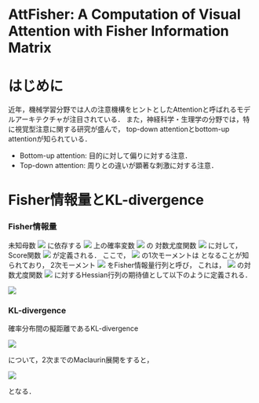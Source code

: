 # AttFisher: A Computation of Visual Attention with Fisher Information Matrix


# はじめに
近年，機械学習分野では人の注意機構をヒントとしたAttentionと呼ばれるモデルアーキテクチャが注目されている．
また，神経科学・生理学の分野では，特に視覚型注意に関する研究が盛んで，
top-down attentionとbottom-up attentionが知られている．

- Bottom-up attention: 目的に対して偏りに対する注意．
- Top-down attention: 周りとの違いが顕著な刺激に対する注意．

# Fisher情報量とKL-divergence

### Fisher情報量
未知母数
<img src="https://latex.codecogs.com/gif.latex?\dpi{150}&space;\theta&space;\in&space;\mathbb{R}^d" />
に依存する
<img src="https://latex.codecogs.com/gif.latex?\dpi{150}&space;\mathbb{R}^m" />
上の確率変数
<img src="https://latex.codecogs.com/gif.latex?\dpi{150}&space;X&space;\sim&space;p(x;\theta)" />
の
対数尤度関数
<img src="https://latex.codecogs.com/gif.latex?\dpi{150}&space;\ell(\theta&space;\vert&space;x)&space;=&space;\log&space;p(x&space;\vert&space;\theta)" />
に対して，Score関数
<img src="https://latex.codecogs.com/gif.latex?\dpi{150}&space;g(\theta;&space;X)&space;=&space;\nabla_{\theta}&space;\ell(\theta;&space;X)" />
が定義される．
ここで，
<img src="https://latex.codecogs.com/gif.latex?\dpi{150}&space;g" />
の1次モーメントは
<imf src="https://latex.codecogs.com/gif.latex?\dpi{150}&space;\mathbb{E}_X[g(\theta&space;|&space;X)]&space;=&space;{\bf&space;0}" />
となることが知られており，
2次モーメント
<img src="https://latex.codecogs.com/gif.latex?\dpi{150}&space;{Var}_X[g(\theta&space;|&space;X)]&space;=&space;\mathbb{E}_{X}[{g(\theta&space;|&space;X)}^2]" />
をFisher情報量行列と呼び，
これは，
<img src="https://latex.codecogs.com/gif.latex?\dpi{150}&space;\theta" />
の対数尤度関数
<img src="https://latex.codecogs.com/gif.latex?\dpi{150}&space;\ell(\theta;&space;X)&space;=&space;\log&space;p(X&space;\vert&space;\theta)" />
に対するHessian行列の期待値として以下のように定義される．

<img src="https://latex.codecogs.com/gif.latex?\dpi{150}\begin{align}&space;G(\theta)&space;&=&space;\mathbb{E}_{X}[&space;\nabla^2_{\theta}&space;\ell(\theta;&space;X)&space;]&space;\nonumber&space;\\&space;&=&space;\mathbb{E}_{X}&space;\left(&space;\begin{array}{cccc}&space;\frac{\partial^2&space;\ell(\theta;&space;X)}{\partial&space;\theta_1^2}&space;&&space;\frac{\partial&space;\ell(\theta;&space;X)}{\partial&space;\theta_1&space;\partial&space;\theta_2}&space;&&space;\ldots&space;&&space;\frac{\partial&space;\ell(\theta;&space;X)}{\partial&space;\theta_1&space;\partial&space;\theta_d}&space;\\&space;\frac{\partial&space;\ell(\theta;&space;X)}{\partial&space;\theta_2&space;\partial&space;\theta_1}&space;&&space;\frac{\partial^2&space;\ell(\theta;&space;X)}{\partial&space;\theta_2^2}&space;&&space;\ldots&space;&&space;\frac{\partial&space;\ell(\theta;&space;X)}{\partial&space;\theta_2&space;\partial&space;\theta_d}&space;\\&space;\vdots&space;&&space;\vdots&space;&&space;\ddots&space;&&space;\vdots&space;\\&space;\frac{\partial&space;\ell(\theta;&space;X)}{\partial&space;\theta_d&space;\partial&space;\theta_1}&space;&&space;\frac{\partial&space;\ell(\theta;&space;X)}{\partial&space;\theta_d&space;\partial&space;\theta_2}&space;&&space;\ldots&space;&&space;\frac{\partial^2&space;\ell(\theta;&space;X)}{\partial&space;\theta_d^2}&space;\end{array}&space;\right)&space;\nonumber&space;\end{align}" />

### KL-divergence

確率分布間の擬距離であるKL-divergence

<img src="https://latex.codecogs.com/gif.latex?\dpi{150}&space;D_{KL}(p_{\theta_1},&space;p_{\theta_2})&space;=&space;\int&space;p(x&space;\vert&space;\theta_1)&space;\log&space;\frac{p(x&space;\vert&space;\theta_1)}{p(x&space;\vert&space;\theta_2)}&space;dx" />

について，2次までのMaclaurin展開をすると，

<img src="https://latex.codecogs.com/gif.latex?\dpi{150}&space;D_{KL}(p_{\theta},&space;p_{\theta&space;&plus;&space;\Delta&space;\theta})&space;\approx&space;\frac{1}{2}&space;{\Delta&space;\theta}^T&space;G(\theta)&space;\Delta&space;\theta" />

となる．
